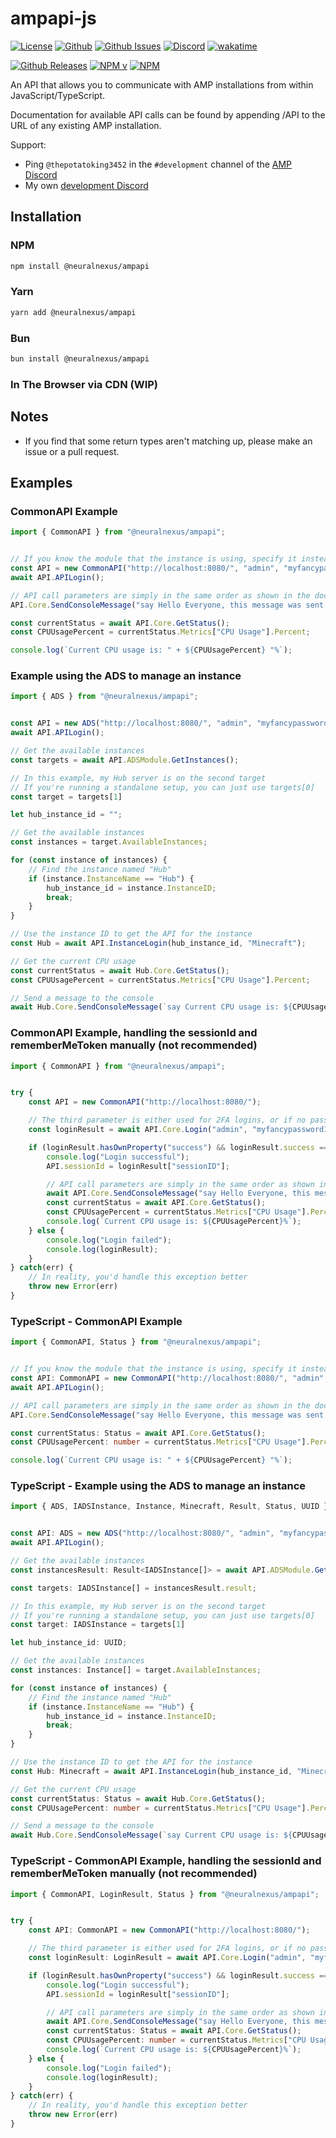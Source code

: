 # ampapi-js

[![License](https://img.shields.io/github/license/p0t4t0sandwich/ampapi-js?color=blue)](https://img.shields.io/github/downloads/p0t4t0sandwich/ampapi-js/LICENSE)
[![Github](https://img.shields.io/github/stars/p0t4t0sandwich/ampapi-js)](https://github.com/p0t4t0sandwich/ampapi-js)
[![Github Issues](https://img.shields.io/github/issues/p0t4t0sandwich/ampapi-js?label=Issues)](https://github.com/p0t4t0sandwich/ampapi-js/issues)
[![Discord](https://img.shields.io/discord/1067482396246683708?color=7289da&logo=discord&logoColor=white)](https://discord.neuralnexus.dev)
[![wakatime](https://wakatime.com/badge/github/p0t4t0sandwich/ampapi-js.svg)](https://wakatime.com/badge/github/p0t4t0sandwich/ampapi-js)

[![Github Releases](https://img.shields.io/github/downloads/p0t4t0sandwich/ampapi-js/total?label=Github&logo=github&color=181717)](https://github.com/p0t4t0sandwich/ampapi-js/releases)
[![NPM v](https://img.shields.io/npm/v/@neuralnexus/ampapi?label=NPM&logo=npm&color=CB3837)](https://www.npmjs.com/package/@neuralnexus/ampapi)
[![NPM](https://img.shields.io/npm/dt/@neuralnexus/ampapi?label=NPM&logo=npm&color=CB3837)](https://www.npmjs.com/package/@neuralnexus/ampapi)

An API that allows you to communicate with AMP installations from within JavaScript/TypeScript.

Documentation for available API calls can be found by appending /API to the URL of any existing AMP installation.

Support:

- Ping `@thepotatoking3452` in the `#development` channel of the [AMP Discord](https://discord.gg/cubecoders)
- My own [development Discord](https://discord.neuralnexus.dev/)

## Installation

### NPM

```bash
npm install @neuralnexus/ampapi
```

### Yarn

```bash
yarn add @neuralnexus/ampapi
```

### Bun

```bash
bun install @neuralnexus/ampapi
```

### In The Browser via CDN (WIP)

<!-- ```html
<script src="https://cdn.neuralnexus.dev/ampapi-js/ampapi.js"></script>

<!-- Or for a minified version -->

<!-- <script src="https://cdn.neuralnexus.dev/ampapi-js/ampapi.min.js"></script>
``` -->

## Notes

- If you find that some return types aren't matching up, please make an issue or a pull request.

## Examples

### CommonAPI Example

```javascript
import { CommonAPI } from "@neuralnexus/ampapi";


// If you know the module that the instance is using, specify it instead of CommonAPI
const API = new CommonAPI("http://localhost:8080/", "admin", "myfancypassword123");
await API.APILogin();

// API call parameters are simply in the same order as shown in the documentation.
API.Core.SendConsoleMessage("say Hello Everyone, this message was sent from the TypeScript API!");

const currentStatus = await API.Core.GetStatus();
const CPUUsagePercent = currentStatus.Metrics["CPU Usage"].Percent;

console.log(`Current CPU usage is: " + ${CPUUsagePercent} "%`);
```

### Example using the ADS to manage an instance

```javascript
import { ADS } from "@neuralnexus/ampapi";


const API = new ADS("http://localhost:8080/", "admin", "myfancypassword123");
await API.APILogin();

// Get the available instances
const targets = await API.ADSModule.GetInstances();

// In this example, my Hub server is on the second target
// If you're running a standalone setup, you can just use targets[0]
const target = targets[1]

let hub_instance_id = "";

// Get the available instances
const instances = target.AvailableInstances;

for (const instance of instances) {
    // Find the instance named "Hub"
    if (instance.InstanceName == "Hub") {
        hub_instance_id = instance.InstanceID;
        break;
    }
}

// Use the instance ID to get the API for the instance
const Hub = await API.InstanceLogin(hub_instance_id, "Minecraft");

// Get the current CPU usage
const currentStatus = await Hub.Core.GetStatus();
const CPUUsagePercent = currentStatus.Metrics["CPU Usage"].Percent;

// Send a message to the console
await Hub.Core.SendConsoleMessage(`say Current CPU usage is: ${CPUUsagePercent}%`)
```

### CommonAPI Example, handling the sessionId and rememberMeToken manually (not recommended)

```javascript
import { CommonAPI } from "@neuralnexus/ampapi";


try {
    const API = new CommonAPI("http://localhost:8080/");

    // The third parameter is either used for 2FA logins, or if no password is specified to use a remembered token from a previous login, or a service login token.
    const loginResult = await API.Core.Login("admin", "myfancypassword123", "", false);

    if (loginResult.hasOwnProperty("success") && loginResult.success === true) {
        console.log("Login successful");
        API.sessionId = loginResult["sessionID"];

        // API call parameters are simply in the same order as shown in the documentation.
        await API.Core.SendConsoleMessage("say Hello Everyone, this message was sent from the Python API!");
        const currentStatus = await API.Core.GetStatus();
        const CPUUsagePercent = currentStatus.Metrics["CPU Usage"].Percent;
        console.log(`Current CPU usage is: ${CPUUsagePercent}%`);
    } else {
        console.log("Login failed");
        console.log(loginResult);
    }
} catch(err) {
    // In reality, you'd handle this exception better
    throw new Error(err)
}
```

### TypeScript - CommonAPI Example

```typescript
import { CommonAPI, Status } from "@neuralnexus/ampapi";


// If you know the module that the instance is using, specify it instead of CommonAPI
const API: CommonAPI = new CommonAPI("http://localhost:8080/", "admin", "myfancypassword123");
await API.APILogin();

// API call parameters are simply in the same order as shown in the documentation.
API.Core.SendConsoleMessage("say Hello Everyone, this message was sent from the TypeScript API!");

const currentStatus: Status = await API.Core.GetStatus();
const CPUUsagePercent: number = currentStatus.Metrics["CPU Usage"].Percent;

console.log(`Current CPU usage is: " + ${CPUUsagePercent} "%`);
```

### TypeScript - Example using the ADS to manage an instance

```typescript
import { ADS, IADSInstance, Instance, Minecraft, Result, Status, UUID } from "@neuralnexus/ampapi";


const API: ADS = new ADS("http://localhost:8080/", "admin", "myfancypassword123");
await API.APILogin();

// Get the available instances
const instancesResult: Result<IADSInstance[]> = await API.ADSModule.GetInstances();

const targets: IADSInstance[] = instancesResult.result;

// In this example, my Hub server is on the second target
// If you're running a standalone setup, you can just use targets[0]
const target: IADSInstance = targets[1]

let hub_instance_id: UUID;

// Get the available instances
const instances: Instance[] = target.AvailableInstances;

for (const instance of instances) {
    // Find the instance named "Hub"
    if (instance.InstanceName == "Hub") {
        hub_instance_id = instance.InstanceID;
        break;
    }
}

// Use the instance ID to get the API for the instance
const Hub: Minecraft = await API.InstanceLogin(hub_instance_id, "Minecraft");

// Get the current CPU usage
const currentStatus: Status = await Hub.Core.GetStatus();
const CPUUsagePercent: number = currentStatus.Metrics["CPU Usage"].Percent;

// Send a message to the console
await Hub.Core.SendConsoleMessage(`say Current CPU usage is: ${CPUUsagePercent}%`)
```

### TypeScript - CommonAPI Example, handling the sessionId and rememberMeToken manually (not recommended)

```typescript
import { CommonAPI, LoginResult, Status } from "@neuralnexus/ampapi";


try {
    const API: CommonAPI = new CommonAPI("http://localhost:8080/");

    // The third parameter is either used for 2FA logins, or if no password is specified to use a remembered token from a previous login, or a service login token.
    const loginResult: LoginResult = await API.Core.Login("admin", "myfancypassword123", "", false);

    if (loginResult.hasOwnProperty("success") && loginResult.success === true) {
        console.log("Login successful");
        API.sessionId = loginResult["sessionID"];

        // API call parameters are simply in the same order as shown in the documentation.
        await API.Core.SendConsoleMessage("say Hello Everyone, this message was sent from the Python API!");
        const currentStatus: Status = await API.Core.GetStatus();
        const CPUUsagePercent: number = currentStatus.Metrics["CPU Usage"].Percent;
        console.log(`Current CPU usage is: ${CPUUsagePercent}%`);
    } else {
        console.log("Login failed");
        console.log(loginResult);
    }
} catch(err) {
    // In reality, you'd handle this exception better
    throw new Error(err)
}
```
